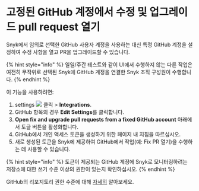 # 고정된 GitHub 계정에서 수정 및 업그레이드 pull request 열기

Snyk에서 임의로 선택한 GitHub 사용자 계정을 사용하는 대신 특정 GitHub 계정을 설정하여 수정 사항을 열고 PR을 업그레이드할 수 있습니다.

{% hint style="info" %}
일일/주간 테스트와 같이 UI에서 수행하지 않는 다른 작업은 여전히 무작위로 선택된 Snyk에 GitHub 계정을 연결한 Snyk 조직 구성원이 수행합니다.
{% endhint %}

이 기능을 사용하려면:

1. settings ![](../../../.gitbook/assets/cog\_icon.png) 클릭 > **Integrations**.
2. GitHub 항목의 경우 **Edit Settings**를 클릭합니다.
3. **Open fix and upgrade pull requests from a fixed GitHub account** 아래에서 토글 버튼을 활성화합니다.
4. GitHub에서 개인 액세스 토큰을 생성하기 위한 페이지 내 지침을 따르십시오.
5. 새로 생성된 토큰을 Snyk에 제공하여 GitHub에서 작업(예: Fix PR 열기)을 수행하는 데 사용할 수 있습니다.

{% hint style="info" %}
토큰이 제공되는 GitHub 계정에 Snyk로 모니터링하려는 저장소에 대한 쓰기 수준 이상의 권한이 있는지 확인하십시오.
{% endhint %}

GitHub의 리포지토리 권한 수준에 대해 [자세히](github-integration.md) 알아보세요.
